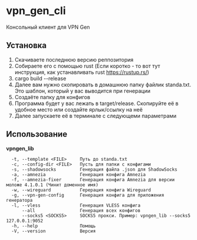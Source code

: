 # vpn_gen_cli

Консольный клиент для VPN Gen

## Установка

1. Скачиваете последнюю версию реппозитория
2. Собираете его с помощью rust (Если коротко - то вот тут инструкция, как устанавливать rust https://rustup.rs/)
3. cargo build --release
4. Далее вам нужно скопировать в домашнюю папку файлик standa.txt. Это шаблон, который у вас выводится при генерации
5. Создаёте папку для конфигов
6. Программа будет у вас лежать в target/release. Скопируйте её в удобное место или создайте ярлык/ссылку на неё
7. Далее запускаете её в терминале с следующеми параметрами

## Использование

__vpngen_lib__

```
  -t, --template <FILE>     Путь до standa.txt
  -c, --config-dir <FILE>   Пусть для папки с конфигами
  -s, --shadowsocks         Генерация файла .json для ShadowSocks
  -a, --amnezia             Генерация конфига Amnezia 
  -f, --amnezia-fixer       Генерация конфига Amnezia для версии моложе 4.1.0.1 (Чинит доменное имя)
  -w, --wireguard           Герерация конфига Wireguard
  -g, --vpn-gen-config      Генерация конфига для приложения генератора
  -l, --vless               Генерация VLESS конфига
      --all                 Генерация всех конфигов
      --socks5 <SOCKS5>     SOCKS5 прокси. Пример: vpngen_lib --socks5 127.0.0.1:9052
  -h, --help                Помощь
  -V, --version             Версия
```

